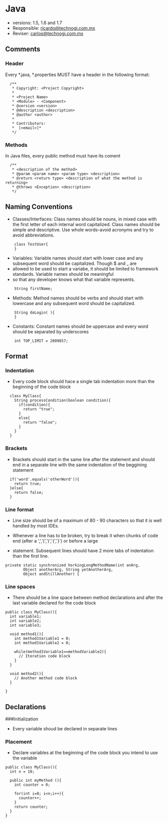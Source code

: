 # Java

* versions: 1.5, 1.6 and 1.7
* Responsible: ricardo@technogi.com.mx
* Reviser: carlos@technogi.com.mx

## Comments

### Header

Every *.java, *.properties MUST have a header in the following format:

```
  /**
   * Copyright: <Project Copyright>
   * 
   * <Project Name>
   * <Module> - <Component>
   * @version <version>
   * @description <description>
   * @author <author>
   * 
   * Contributors:
   *  [<email>]*
   */
```

### Methods

In Java files, every public method must have its coment
```
  /**
   * <description of the method>
   * @param <param name> <param type> <description>
   * @return <return type> <description of what the method is returning>
   * @throws <Exception> <description> 
   */
```
   
## Naming Conventions

* Classes/Interfaces: Class names should be nouns, in mixed case with the first letter of each internal word capitalized. 
Class names should be simple and descriptive. Use whole words-avoid acronyms and try to avoid abbreviations.

```
    class TestUser{
    }

```
* Variables: Variable names should start with lower case and any subsequent word should be capitalized. Though $ and _ are 
* allowed to be used to start a variabe, it should be limited to framework standards. Variable names should be meaningful
* so that any developer knows what that variable represents.

``` 
    String firstName; 
```
  
* Methods: Method names should be verbs and should start with lowercase and any subsequent word should be capitalized.

``` 
    String doLogin( ){
    }
```

* Constants: Constant names should be uppercase and every word should be separated by underscores

```
    int TOP_LIMIT = 2809857;
```
  
  
## Format 

### Indentation
* Every code block should hace a single tab indentation more than the beginning of the code block

```
  class MyClass{
    String processCondition(boolean condition){
      if(condition){
        return "true";
      }
      else{
        return "false";
      }
    }
  }
```

### Brackets
* Brackets should start in the same line after the statement and should end in a separate line with the same indentation
of the beggining statement

```
  if('word'.equals('otherWord')){
    return true;
  }else{
    return false;
  }
```

### Line format
* Line size should be of a maximum of 80 - 90 characters so that it  is well handled by most IDEs.

* Whenever a line has to be broken, try to break it when chunks of code end (after a ',','(',')','{','}') or before a large
* statement. Subsequent lines should have 2 more tabs of indentation than the first line.

```
private static synchronized horkingLongMethodName(int anArg,
        Object anotherArg, String yetAnotherArg,
        Object andStillAnother) {
```

### Line spaces
* There should be a line space between method declarations and after the last variable declared for the code block

```
public class MyClass(){
  int variable1;
  int variable2;
  int variable3;
  
  void method1(){
    int method1Variable1 = 0;
    int method1Variable2 = 0;
    
    while(method1Variable1==methodVariable2){
      // Iteration code block
    }
  }
  
  void method2(){
    // Another method code block
  }

}
```

## Declarations

###Initialization
* Every variable shoud be declared in separate lines

### Placement
* Declare variables at the beginning of the code block you intend to use the variable

```
public class MyClass(){
  int n = 10;
  
  public int myMethod (){
    int counter = 0;
    
    for(int i=0; i<n;i++){
      counter++;
    }
    return counter;
  }
}
```
